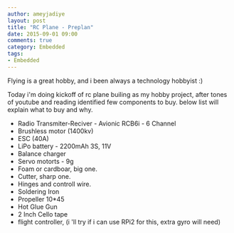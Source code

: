 ```yaml
---
author: ameyjadiye
layout: post
title: "RC Plane - Preplan"
date: 2015-09-01 09:00
comments: true
category: Embedded
tags:
- Embedded
---
```


Flying is a great hobby, and i been always a technology hobbyist :)

Today i'm doing kickoff of rc plane builing as my hobby project, after tones of youtube and reading identified few components to buy. below list will explain what to buy and why.

+ Radio Transmiter-Reciver - Avionic RCB6i - 6 Channel
+ Brushless motor (1400kv)
+ ESC (40A)
+ LiPo battery - 2200mAh 3S, 11V
+ Balance charger
+ Servo motorts - 9g
+ Foam or cardboar, big one.
+ Cutter, sharp one.
+ Hinges and controll wire.
+ Soldering Iron
+ Propeller 10*45
+ Hot Glue Gun
+ 2 Inch Cello tape
+ flight controller, (i 'll try if i can use RPi2 for this, extra gyro will need)
